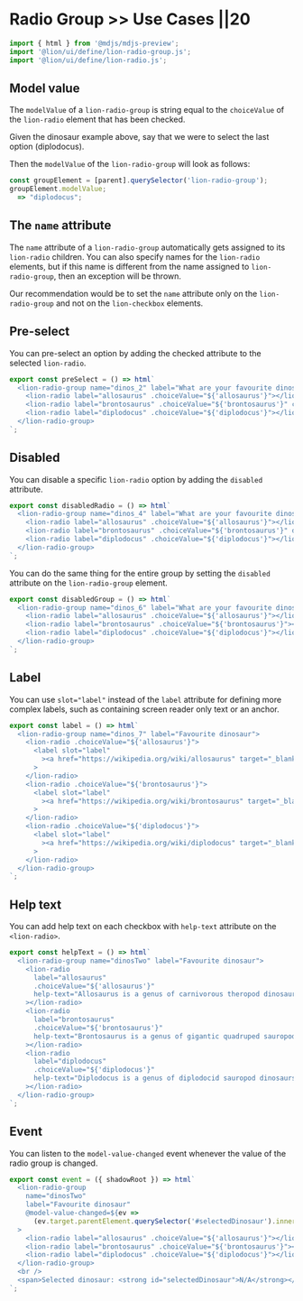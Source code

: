 # Radio Group >> Use Cases ||20

```js script
import { html } from '@mdjs/mdjs-preview';
import '@lion/ui/define/lion-radio-group.js';
import '@lion/ui/define/lion-radio.js';
```

## Model value

The `modelValue` of a `lion-radio-group` is string equal to the `choiceValue` of the `lion-radio` element that has been checked.

Given the dinosaur example above, say that we were to select the last option (diplodocus).

Then the `modelValue` of the `lion-radio-group` will look as follows:

```js
const groupElement = [parent].querySelector('lion-radio-group');
groupElement.modelValue;
  => "diplodocus";
```

## The `name` attribute

The `name` attribute of a `lion-radio-group` automatically gets assigned to its `lion-radio` children. You can also specify names for the `lion-radio` elements, but if this name is different from the name assigned to `lion-radio-group`, then an exception will be thrown.

Our recommendation would be to set the `name` attribute only on the `lion-radio-group` and not on the `lion-checkbox` elements.

## Pre-select

You can pre-select an option by adding the checked attribute to the selected `lion-radio`.

```js preview-story
export const preSelect = () => html`
  <lion-radio-group name="dinos_2" label="What are your favourite dinosaurs?">
    <lion-radio label="allosaurus" .choiceValue="${'allosaurus'}"></lion-radio>
    <lion-radio label="brontosaurus" .choiceValue="${'brontosaurus'}" checked></lion-radio>
    <lion-radio label="diplodocus" .choiceValue="${'diplodocus'}"></lion-radio>
  </lion-radio-group>
`;
```

## Disabled

You can disable a specific `lion-radio` option by adding the `disabled` attribute.

```js preview-story
export const disabledRadio = () => html`
  <lion-radio-group name="dinos_4" label="What are your favourite dinosaurs?">
    <lion-radio label="allosaurus" .choiceValue="${'allosaurus'}"></lion-radio>
    <lion-radio label="brontosaurus" .choiceValue="${'brontosaurus'}" disabled></lion-radio>
    <lion-radio label="diplodocus" .choiceValue="${'diplodocus'}"></lion-radio>
  </lion-radio-group>
`;
```

You can do the same thing for the entire group by setting the `disabled` attribute on the `lion-radio-group` element.

```js preview-story
export const disabledGroup = () => html`
  <lion-radio-group name="dinos_6" label="What are your favourite dinosaurs?" disabled>
    <lion-radio label="allosaurus" .choiceValue="${'allosaurus'}"></lion-radio>
    <lion-radio label="brontosaurus" .choiceValue="${'brontosaurus'}"></lion-radio>
    <lion-radio label="diplodocus" .choiceValue="${'diplodocus'}"></lion-radio>
  </lion-radio-group>
`;
```

## Label

You can use `slot="label"` instead of the `label` attribute for defining more complex labels, such as containing screen reader only text or an anchor.

```js preview-story
export const label = () => html`
  <lion-radio-group name="dinos_7" label="Favourite dinosaur">
    <lion-radio .choiceValue="${'allosaurus'}">
      <label slot="label"
        ><a href="https://wikipedia.org/wiki/allosaurus" target="_blank">allosaurus</a></label
      >
    </lion-radio>
    <lion-radio .choiceValue="${'brontosaurus'}">
      <label slot="label"
        ><a href="https://wikipedia.org/wiki/brontosaurus" target="_blank">brontosaurus</a></label
      >
    </lion-radio>
    <lion-radio .choiceValue="${'diplodocus'}">
      <label slot="label"
        ><a href="https://wikipedia.org/wiki/diplodocus" target="_blank">diplodocus</a></label
      >
    </lion-radio>
  </lion-radio-group>
`;
```

## Help text

You can add help text on each checkbox with `help-text` attribute on the `<lion-radio>`.

```js preview-story
export const helpText = () => html`
  <lion-radio-group name="dinosTwo" label="Favourite dinosaur">
    <lion-radio
      label="allosaurus"
      .choiceValue="${'allosaurus'}"
      help-text="Allosaurus is a genus of carnivorous theropod dinosaur that lived 155 to 145 million years ago during the late Jurassic period"
    ></lion-radio>
    <lion-radio
      label="brontosaurus"
      .choiceValue="${'brontosaurus'}"
      help-text="Brontosaurus is a genus of gigantic quadruped sauropod dinosaurs"
    ></lion-radio>
    <lion-radio
      label="diplodocus"
      .choiceValue="${'diplodocus'}"
      help-text="Diplodocus is a genus of diplodocid sauropod dinosaurs whose fossils were first discovered in 1877 by S. W. Williston"
    ></lion-radio>
  </lion-radio-group>
`;
```

## Event

You can listen to the `model-value-changed` event whenever the value of the radio group is changed.

```js preview-story
export const event = ({ shadowRoot }) => html`
  <lion-radio-group
    name="dinosTwo"
    label="Favourite dinosaur"
    @model-value-changed=${ev =>
      (ev.target.parentElement.querySelector('#selectedDinosaur').innerText = ev.target.modelValue)}
  >
    <lion-radio label="allosaurus" .choiceValue="${'allosaurus'}"></lion-radio>
    <lion-radio label="brontosaurus" .choiceValue="${'brontosaurus'}"></lion-radio>
    <lion-radio label="diplodocus" .choiceValue="${'diplodocus'}"></lion-radio>
  </lion-radio-group>
  <br />
  <span>Selected dinosaur: <strong id="selectedDinosaur">N/A</strong></span>
`;
```
